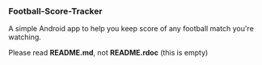 ### Football-Score-Tracker
A simple Android app to help you keep score of any football match you're watching. 

Please read **README.md**, not **README.rdoc** (this is empty)

